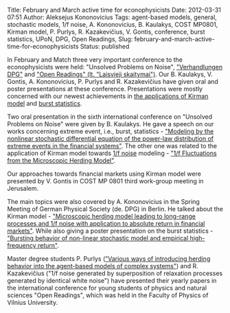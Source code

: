 Title: February and March active time for econophysicists
Date: 2012-03-31 07:51
Author: Aleksejus Kononovicius
Tags: agent-based models, general, stochastic models, 1/f noise, A. Kononovicius, B. Kaulakys, COST MP0801, Kirman model, P. Purlys, R. Kazakevičius, V. Gontis, conference, burst statistics, UPoN, DPG, Open Readings,
Slug: february-and-march-active-time-for-econophysicists
Status: published

In
February and Match three very important conference to the
econophysicists were held: "Unsolved Problems on
Noise", ["Verhandlungen
DPG"](https://berlin12.dpg-tagungen.de/index.html?lang=en) and ["Open
Readings" (lt. "Laisvieji skaitymai")](https://openreadings.eu/). Our
B. Kaulakys, V. Gontis, A. Kononovicius, P. Purlys and R. Kazakevičius
have given oral and poster presentations at these conference.
Presentations were mostly concerned with our newest achievements in [the
applications of Kirman
model](/tag/kirman-model/) and [burst
statistics](/tag/burst-statistics/).
<!--more-->

Two oral presentation in the sixth international conference on "Unsolved
Problems on Noise" were given by B. Kaulakys. He gave a speech on our
works concerning extreme event, i.e., burst, statistics - ["Modeling by
the nonlinear stochastic differential equation of the power-law
distribution of extreme events in the financial
systems"]({static}/uploads/2012/Kaulakys_UPoN2012_Events.pdf).
The other one was related to the application of Kirman model towards [1/f
noise](/tag/1f-noise/) modeling - ["1/f Fluctuations from the Microscopic Herding
Model"]({static}/uploads/2012/Kaulakys_UPoN2012_Herding.pdf).

Our approaches towards financial markets using Kirman model were
presented by V. Gontis in COST MP 0801 third work-group meeting in
Jerusalem.

The main topics were also covered by A. Kononovicius in the Spring
Meeting of German Physical Society (de. DPG) in Berlin. He talked about
the Kirman model - ["Microscopic herding model leading to long-range
processes and 1/f noise with application to absolute return in financial
markets"]({static}/uploads/2012/Kaulakys2012Verhandlungen.pdf).
While also giving a poster presentation on the burst statistics -
["Bursting behavior of non-linear stochastic model and empirical
high-frequency
return"]({static}/uploads/2012/Kononovicius2012Verhandlungen.pdf).

Master degree students P. Purlys (["Various ways of introducing herding
behavior into the agent-based models of complex
systems"]({static}/uploads/2012/Purlys2012OR.pdf))
and R. Kazakevičius ("1/f noise generated by superposition of relaxation
processes generated by identical white noise") have presented their
yearly papers in the international conference for young students of
physics and natural sciences "Open Readings", which was held in the
Faculty of Physics of Vilnius University.

